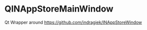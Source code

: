 QINAppStoreMainWindow
=====================

Qt Wrapper around https://github.com/indragiek/INAppStoreWindow

